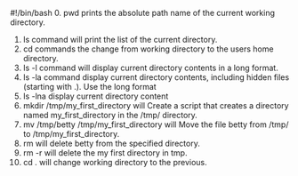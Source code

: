 #!/bin/bash
0. pwd prints the absolute path name of the current working directory.
1. ls command will print the list of the current directory.
2. cd commands the change from working directory to the users home directory.
3. ls -l command will display current directory contents in a long format.
4. ls -la command display current directory contents, including hidden files (starting with .). Use the long format
5. ls -lna display current directory content
6. mkdir /tmp/my_first_directory will Create a script that creates a directory named my_first_directory in the /tmp/ directory.
7. mv /tmp/betty /tmp/my_first_directory will Move the file betty from /tmp/ to /tmp/my_first_directory.
8. rm will delete betty from the specified directory.
9. rm -r will delete the my first directory in tmp.
10. cd . will change working directory to the previous.
